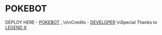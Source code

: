 # POKEBOT

DEPLOY HERE - [POKEBOT](https://dashboard.heroku.com/new?button-url=https%3A%2F%2Fgithub.com%2FPOKEDEX-20%2FPOKEBOT&template=https%3A%2F%2Fgithub.com%2FPOKEDEX-20%2FPOKEBOT)
[.](https://heroku.com/deploy)
\n\nCredits - [DEVELOPER](https://t.me/Warning_MadBoy_is_Here) \nSpecial Thanks to [LEGEND X](https://github.com/legendx22)
